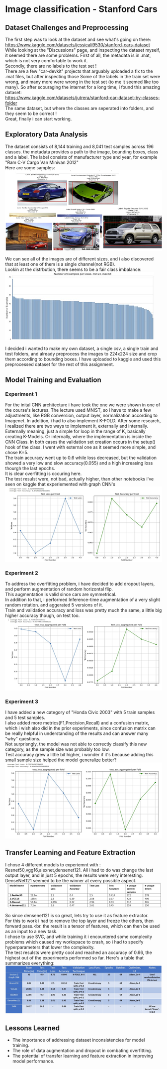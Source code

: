 # Image classification - Stanford Cars

## Dataset Challenges and Preprocessing
The first step was to look at the dataset and see what's going on there:<br>
https://www.kaggle.com/datasets/jessicali9530/stanford-cars-dataset<br>
While looking at the "Discussions" page, and inspecting the dataset myself, it seemed there are some problems.
First of all, the metadata is in .mat, which is not very comfortable to work it.<br>
Secondly, there are no labels to the test set !<br>
There are a few "car-devkit" projects that arguably uploaded a fix to the .mat files, but after inspecting those
Some of the labels in the train set were wrong, and many more were wrong in the test set (to me it seemed like too many).
So after scouraging the internet for a long time, i found this amazing dataset:<br>
https://www.kaggle.com/datasets/jutrera/stanford-car-dataset-by-classes-folder<br>
The same dataset, but where the classes are seperated into folders, and they seem to be correct !<br>
Great, finally i can start working.


## Exploratory Data Analysis
The dataset consists of 8,144 training and 8,041 test samples across 196 classes.
the metadata provides a path to the image, bounding boxes, class and a label.
The label consists of manufacturer type and year, for example "Ram C-V Cargo Van Minivan 2012"
<br>Here are some samples:<br>
![sample_examples](images/sample_examples.jpg "sample_examples")<br>

We can see all of the images are of different sizes, and i also discovered that at least one of them is a single channel(not RGB).
<br>Lookin at the distrbution, there seems to be a fair class imbalance:<br>
![class_imbalance](images/class_imbalance.jpg "class_imbalance")<br>

I decided i wanted to make my own dataset, a single csv, a single train and test folders, and already preprocess the images
to 224x224 size and crop them according to bounding boxes.
I have uploaded to kaggle and used this preprocessed dataset for the rest of this assignment.

## Model Training and Evaluation
### Experiment 1
For the inital CNN architecture i have took the one we were shown in one of the course's lectures.
The lecture used MNIST, so i have to make a few adjustments, like RGB conversion, output layer, normalization according to Imagenet.
In addition, i had to also implement K-FOLD.
After some research, i realized there are two ways to implement it, externally and internally.
Externally meaning, just a simple for loop in the range of K, basically creating K-Models.
Or internally, where the implementation is inside the CNN Class.
In both cases the validation set creation occurs in the setup() hook of the class.
I went with external one as it seemed more simple, and chose K=5.<br>
The train accuracy went up to 0.6 while loss decreased, but the validation showed a very low and slow accuracy(0.055) and a high increasing loss thourgh the last epochs.<br>
It is clear overfitting is occuring here.<br>
The test resulst were, not bad, actually higher, than other notebooks i've seen on kaggle that experiemented with graph CNN's<br>
![ex1_result](images/ex1_result.jpg "ex1_result")<br>

### Experiment 2
To address the overfitting problem, i have decided to add dropout layers, and perform augmentation of random horizontal flip.<br>
This augmentation is valid since cars are symmetrical.<br>
In addition to that, i performed Inference-time augmentation of a very slight random rotation. and aggerated 5 versions of it.<br>
Train and validation accuracy and loss was pretty much the same, a little big higher accuracy though, on test too.<br>
![ex2_result](images/ex2_result.jpg "ex2_result")<br>
### Experiment 3
I have added a new category of "Honda Civic 2003" with 5 train samples and 5 test samples.<br>
I also added more metrics(F1,Precision,Recall) and a confusion matrix, which i wish also did in the prior experiments, since confusion matrix can be really helpful in understanding of the results and can answer many "why" questions.<br>
Not surprisngly, the model was not able to correctly classify this new category, as the sample size was probably too low.<br>
Test accuracy grew a little bit higher, i wonder if it's because adding this small sample size helped the model generalize better?
![ex3_result](images/ex3_result.jpg "ex3_result")<br>
## Transfer Learning and Feature Extraction
I chose 4 different models to experiemnt with : Resnet50,vgg16,alexnet,densenet121.
All i had to do was change the last output layer, and in just 5 epochs, the results were very interesting.<br>
DenseNet121 seemed to be the winner at every possible aspect.<br>
![trans_result](images/trans_result.jpg "trans_result")<br>

So since densenet121 is so great, lets try to use it as feature extractor.<br>
For this to work i had to remove the top layer and freeze the others, then forward pass.<br.
the result is a tensor of features, which can then be used as an input to a new task.<br>
I chose to use SVC, and while training it i encountered some complexity problems which caused my workspace to crash, so i had to specify hyperparameters that lower the complexity.<br>
The test resulsts were pretty cool and reached an accuracy of 0.66, the highest out of the experiments performed so far.
Here's a table that summarizes everything:
![sum_result](images/sum_result.jpg "sum_result")<br>


## Lessons Learned
- The importance of addressing dataset inconsistencies for model training.
- The role of data augmentation and dropout in combating overfitting.
- The potential of transfer learning and feature extraction in improving model performance.
